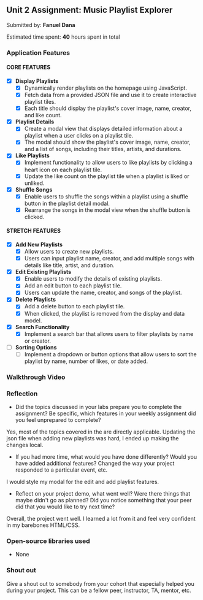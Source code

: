 ## Unit 2 Assignment: Music Playlist Explorer

Submitted by: **Fanuel Dana**

Estimated time spent: **40** hours spent in total


### Application Features

#### CORE FEATURES

- [x] **Display Playlists**
  - [x] Dynamically render playlists on the homepage using JavaScript.
  - [x] Fetch data from a provided JSON file and use it to create interactive playlist tiles.
  - [x] Each title should display the playlist's cover image, name, creator, and like count.

- [x] **Playlist Details**
  - [x] Create a modal view that displays detailed information about a playlist when a user clicks on a playlist tile.
  - [x] The modal should show the playlist's cover image, name, creator, and a list of songs, including their titles, artists, and durations.

- [x] **Like Playlists**
  - [x] Implement functionality to allow users to like playlists by clicking a heart icon on each playlist tile.
  - [x] Update the like count on the playlist tile when a playlist is liked or unliked.

- [x] **Shuffle Songs**
  - [x] Enable users to shuffle the songs within a playlist using a shuffle button in the playlist detail modal.
  - [x] Rearrange the songs in the modal view when the shuffle button is clicked.

#### STRETCH FEATURES

- [x] **Add New Playlists**
  - [x] Allow users to create new playlists.
  - [x] Users can input playlist name, creator, and add multiple songs with details like title, artist, and duration.

- [x] **Edit Existing Playlists**
  - [x] Enable users to modify the details of existing playlists.
  - [x] Add an edit button to each playlist tile.
  - [x] Users can update the name, creator, and songs of the playlist.

- [x] **Delete Playlists**
  - [x] Add a delete button to each playlist tile.
  - [x] When clicked, the playlist is removed from the display and data model.

- [x] **Search Functionality**
  - [x] Implement a search bar that allows users to filter playlists by name or creator.

- [ ] **Sorting Options**
  - [ ] Implement a dropdown or button options that allow users to sort the playlist by name, number of likes, or date added.

### Walkthrough Video

[](https://www.loom.com/share/23721276cc39422db5967fb39e553d0c?sid=166a5ab3-bf34-42ed-9769-889db86adc56)

### Reflection

* Did the topics discussed in your labs prepare you to complete the assignment? Be specific, which features in your weekly assignment did you feel unprepared to complete?

Yes, most of the topics covered in the are directly applicable. Updating the json file when adding new playlists was hard, I ended up making the changes local.

* If you had more time, what would you have done differently? Would you have added additional features? Changed the way your project responded to a particular event, etc.
  
I would style my modal for the edit and add playlist features.

* Reflect on your project demo, what went well? Were there things that maybe didn't go as planned? Did you notice something that your peer did that you would like to try next time?

Overall, the project went well. I learned a lot from it and feel very confident in my barebones HTML/CSS.

### Open-source libraries used

- None


### Shout out

Give a shout out to somebody from your cohort that especially helped you during your project. This can be a fellow peer, instructor, TA, mentor, etc.
